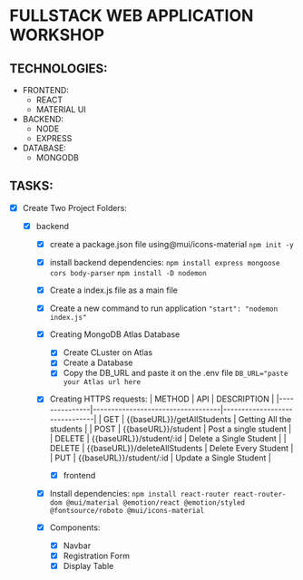 # FULLSTACK WEB APPLICATION WORKSHOP


##  TECHNOLOGIES:

- FRONTEND:
    - REACT
    - MATERIAL UI
- BACKEND: 
    - NODE
    - EXPRESS
- DATABASE:
    - MONGODB

## TASKS:

- [x] Create Two Project Folders:

  - [x] backend
    - [x] create a package.json file using@mui/icons-material
          `npm init -y`
    - [x] install backend dependencies:
          `npm install express mongoose cors body-parser`
          `npm install -D nodemon`
    - [x] Create a index.js file as a main file
    - [x] Create a new command to run application
          `"start": "nodemon index.js"`
    - [x] Creating MongoDB Atlas Database
      - [x] Create CLuster on Atlas
      - [x] Create a Database
      - [x] Copy the DB_URL and paste it on the .env file
            `DB_URL="paste your Atlas url here`    
    - [x] Creating HTTPS requests:
        |   METHOD      |   API                             |   DESCRIPTION                 |
        |---------------|-----------------------------------|-------------------------------|
        |   GET         |  {{baseURL}}/getAllStudents       |   Getting All the students    |
        |   POST        |   {{baseURL}}/student             |   Post a single student       |
        |   DELETE      |   {{baseURL}}/student/:id         |   Delete a Single Student     |
        |   DELETE      |   {{baseURL}}/deleteAllStudents   |   Delete Every Student        |
        |   PUT         |   {{baseURL}}/student/:id         |   Update a Single Student     |



      - [x] frontend
    - [x] Install dependencies:
        ```npm install react-router react-router-dom @mui/material @emotion/react @emotion/styled @fontsource/roboto @mui/icons-material```
    - [x] Components:
        - [x] Navbar
        - [x] Registration Form
        - [x] Display Table
